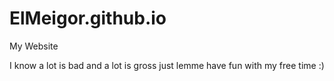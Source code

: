 # ElMeigor.github.io
My Website

I know a lot is bad and a lot is gross just lemme have fun with my free time :)
